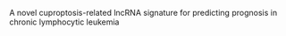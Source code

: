 A novel cuproptosis-related lncRNA signature for predicting prognosis in chronic lymphocytic leukemia
